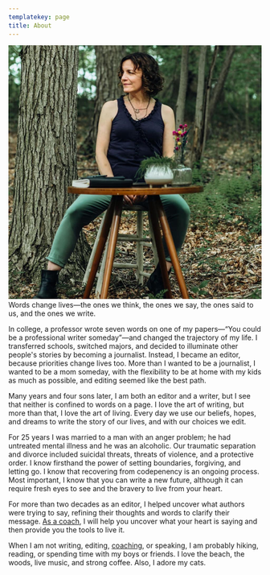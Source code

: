 ```yaml
---
templatekey: page
title: About
---
```


![](nina-bio.jpg '#position=relative;float=right;width=50%;margin=0 0 20px 20px;')
Words change lives—the ones we think, the ones we say, the ones said to us, and the ones we write.

In college, a professor wrote seven words on one of my papers—“You could be a professional writer someday”—and changed the trajectory of my life. I transferred schools, switched majors, and decided to illuminate other people's stories by becoming a journalist. Instead, I became an editor, because priorities change lives too. More than I wanted to be a journalist, I wanted to be a mom someday, with the flexibility to be at home with my kids as much as possible, and editing seemed like the best path.

Many years and four sons later, I am both an editor and a writer, but I see that neither is confined to words on a page. I love the art of writing, but more than that, I love the art of living. Every day we use our beliefs, hopes, and dreams to write the story of our lives, and with our choices we edit.

For 25 years I was married to a man with an anger problem; he had untreated mental illness and he was an alcoholic. Our traumatic separation and divorce included suicidal threats, threats of violence, and a protective order. I know firsthand the power of setting boundaries, forgiving, and letting go. I know that recovering from codepenency is an ongoing process. Most important, I know that you can write a new future, although it can require fresh eyes to see and the bravery to live from your heart.   

For more than two decades as an editor, I helped uncover what authors were trying to say, refining their thoughts and words to clarify their message. [As a coach](/coaching), I will help you uncover what your heart is saying and then provide you the tools to live it.

When I am not writing, editing, [coaching](/coaching), or speaking, I am probably hiking, reading, or spending time with my boys or friends. I love the beach, the woods, live music, and strong coffee. Also, I adore my cats.

